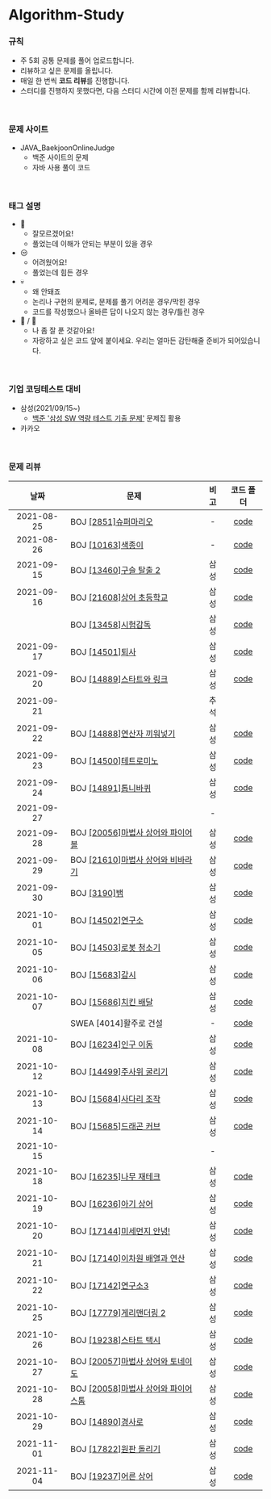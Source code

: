 # Algorithm-Study

### 규칙
* 주 5회 공통 문제를 풀어 업로드합니다.
* 리뷰하고 싶은 문제를 올립니다.
* 매일 한 번씩 **코드 리뷰**를 진행합니다.
* 스터디를 진행하지 못했다면, 다음 스터디 시간에 이전 문제를 함께 리뷰합니다.
<br>

### 문제 사이트
* JAVA_BaekjoonOnlineJudge
  * 백준 사이트의 문제
  * 자바 사용 풀이 코드
<br>

### 태그 설명
* 🤪
  * 잘모르겠어요!
  * 풀었는데 이해가 안되는 부분이 있을 경우
* 😒
  * 어려웠어요!
  * 풀었는데 힘든 경우
* 💀
  * 왜 안돼죠
  * 논리나 구현의 문제로, 문제를 풀기 어려운 경우/막힌 경우
  * 코드를 작성했으나 올바른 답이 나오지 않는 경우/틀린 경우
* 👑 / 💐
  * 나 좀 잘 푼 것같아요!
  * 자랑하고 싶은 코드 앞에 붙이세요. 우리는 얼마든 감탄해줄 준비가 되어있습니다.
<br>

### 기업 코딩테스트 대비
* 삼성(2021/09/15~)
  * [백준 '삼성 SW 역량 테스트 기출 문제'](https://www.acmicpc.net/workbook/view/1152) 문제집 활용
* 카카오
<br>
 
### 문제 리뷰
<!--|2021-10-00|BOJ [[]](https://www.acmicpc.net/problem/)|||-->
|날짜|문제|비고|코드 폴더|
|:---:|-------------------------------------------------------------------------------------------------------------------|:----------:|:------------:|
|2021-08-25|BOJ [[2851]슈퍼마리오](https://www.acmicpc.net/problem/2851)|-|[code](https://github.com/jeomn/Algorithm-Study/tree/main/JAVA_BaekjoonOnlineJudge/%EA%B5%AC%ED%98%84/%5B2851%5D%EC%8A%88%ED%8D%BC%EB%A7%88%EB%A6%AC%EC%98%A4)|
|2021-08-26|BOJ [[10163]색종이](https://www.acmicpc.net/problem/10163)|-|[code](https://github.com/jeomn/Algorithm-Study/tree/main/JAVA_BaekjoonOnlineJudge/%EA%B5%AC%ED%98%84/%5B10163%5D%EC%83%89%EC%A2%85%EC%9D%B4)|
|2021-09-15|BOJ [[13460]구슬 탈출 2](https://www.acmicpc.net/problem/13460)|삼성|[code](https://github.com/jeomn/Algorithm-Study/tree/main/JAVA_BaekjoonOnlineJudge/%EC%82%BC%EC%84%B1%20SW%20%EC%97%AD%EB%9F%89%20%ED%85%8C%EC%8A%A4%ED%8A%B8%20%EA%B8%B0%EC%B6%9C%20%EB%AC%B8%EC%A0%9C/%5B13460%5D%EA%B5%AC%EC%8A%AC%20%ED%83%88%EC%B6%9C%202)|
|2021-09-16|BOJ [[21608]상어 초등학교](https://www.acmicpc.net/problem/21608)|삼성|[code](https://github.com/jeomn/Algorithm-Study/tree/main/JAVA_BaekjoonOnlineJudge/%EC%82%BC%EC%84%B1%20SW%20%EC%97%AD%EB%9F%89%20%ED%85%8C%EC%8A%A4%ED%8A%B8%20%EA%B8%B0%EC%B6%9C%20%EB%AC%B8%EC%A0%9C/%5B21608%5D%EC%83%81%EC%96%B4%20%EC%B4%88%EB%93%B1%ED%95%99%EA%B5%90)|
||BOJ [[13458]시험감독](https://www.acmicpc.net/problem/13458)|삼성|[code](https://github.com/jeomn/Algorithm-Study/tree/main/JAVA_BaekjoonOnlineJudge/%EC%82%BC%EC%84%B1%20SW%20%EC%97%AD%EB%9F%89%20%ED%85%8C%EC%8A%A4%ED%8A%B8%20%EA%B8%B0%EC%B6%9C%20%EB%AC%B8%EC%A0%9C/%5B13458%5D%EC%8B%9C%ED%97%98%20%EA%B0%90%EB%8F%85)|
|2021-09-17|BOJ [[14501]퇴사](https://www.acmicpc.net/problem/14501)|삼성|[code](https://github.com/jeomn/Algorithm-Study/tree/main/JAVA_BaekjoonOnlineJudge/%EC%82%BC%EC%84%B1%20SW%20%EC%97%AD%EB%9F%89%20%ED%85%8C%EC%8A%A4%ED%8A%B8%20%EA%B8%B0%EC%B6%9C%20%EB%AC%B8%EC%A0%9C/%5B14501%5D%ED%87%B4%EC%82%AC)|
|2021-09-20|BOJ [[14889]스타트와 링크](https://www.acmicpc.net/problem/14889)|삼성|[code](https://github.com/jeomn/Algorithm-Study/tree/main/JAVA_BaekjoonOnlineJudge/%EC%82%BC%EC%84%B1%20SW%20%EC%97%AD%EB%9F%89%20%ED%85%8C%EC%8A%A4%ED%8A%B8%20%EA%B8%B0%EC%B6%9C%20%EB%AC%B8%EC%A0%9C/%5B14889%5D%EC%8A%A4%ED%83%80%ED%8A%B8%EC%99%80%20%EB%A7%81%ED%81%AC)|
|2021-09-21||추석||
|2021-09-22|BOJ [[14888]연산자 끼워넣기](https://www.acmicpc.net/problem/14888)|삼성|[code](https://github.com/jeomn/Algorithm-Study/tree/main/JAVA_BaekjoonOnlineJudge/%EC%82%BC%EC%84%B1%20SW%20%EC%97%AD%EB%9F%89%20%ED%85%8C%EC%8A%A4%ED%8A%B8%20%EA%B8%B0%EC%B6%9C%20%EB%AC%B8%EC%A0%9C/%5B14888%5D%EC%97%B0%EC%82%B0%EC%9E%90%20%EB%81%BC%EC%9B%8C%EB%84%A3%EA%B8%B0)|
|2021-09-23|BOJ [[14500]테트로미노](https://www.acmicpc.net/problem/14500)|삼성|[code](https://github.com/jeomn/Algorithm-Study/tree/main/JAVA_BaekjoonOnlineJudge/%EC%82%BC%EC%84%B1%20SW%20%EC%97%AD%EB%9F%89%20%ED%85%8C%EC%8A%A4%ED%8A%B8%20%EA%B8%B0%EC%B6%9C%20%EB%AC%B8%EC%A0%9C/%5B14500%5D%ED%85%8C%ED%8A%B8%EB%A1%9C%EB%AF%B8%EB%85%B8)|
|2021-09-24|BOJ [[14891]톱니바퀴](https://www.acmicpc.net/problem/14891)|삼성|[code](https://github.com/jeomn/Algorithm-Study/tree/main/JAVA_BaekjoonOnlineJudge/%EC%82%BC%EC%84%B1%20SW%20%EC%97%AD%EB%9F%89%20%ED%85%8C%EC%8A%A4%ED%8A%B8%20%EA%B8%B0%EC%B6%9C%20%EB%AC%B8%EC%A0%9C/%5B14891%5D%ED%86%B1%EB%8B%88%EB%B0%94%ED%80%B4)|
|2021-09-27||-||
|2021-09-28|BOJ [[20056]마법사 상어와 파이어볼](https://www.acmicpc.net/problem/20056)|삼성|[code](https://github.com/jeomn/Algorithm-Study/tree/main/JAVA_BaekjoonOnlineJudge/%EC%82%BC%EC%84%B1%20SW%20%EC%97%AD%EB%9F%89%20%ED%85%8C%EC%8A%A4%ED%8A%B8%20%EA%B8%B0%EC%B6%9C%20%EB%AC%B8%EC%A0%9C/%5B20056%5D%EB%A7%88%EB%B2%95%EC%82%AC%EC%83%81%EC%96%B4%EC%99%80%20%ED%8C%8C%EC%9D%B4%EC%96%B4%EB%B3%BC)|
|2021-09-29|BOJ [[21610]마법사 상어와 비바라기](https://www.acmicpc.net/problem/21610)|삼성|[code](https://github.com/jeomn/Algorithm-Study/tree/main/JAVA_BaekjoonOnlineJudge/%EC%82%BC%EC%84%B1%20SW%20%EC%97%AD%EB%9F%89%20%ED%85%8C%EC%8A%A4%ED%8A%B8%20%EA%B8%B0%EC%B6%9C%20%EB%AC%B8%EC%A0%9C/%5B21610%5D%EB%A7%88%EB%B2%95%EC%82%AC%20%EC%83%81%EC%96%B4%EC%99%80%20%EB%B9%84%EB%B0%94%EB%9D%BC%EA%B8%B0)|
|2021-09-30|BOJ [[3190]뱀](https://www.acmicpc.net/problem/3190)|삼성|[code](https://github.com/jeomn/Algorithm-Study/tree/main/JAVA_BaekjoonOnlineJudge/%EC%82%BC%EC%84%B1%20SW%20%EC%97%AD%EB%9F%89%20%ED%85%8C%EC%8A%A4%ED%8A%B8%20%EA%B8%B0%EC%B6%9C%20%EB%AC%B8%EC%A0%9C/%5B3190%5D%EB%B1%80)|
|2021-10-01|BOJ [[14502]연구소](https://www.acmicpc.net/problem/14502)|삼성|[code](https://github.com/jeomn/Algorithm-Study/tree/main/JAVA_BaekjoonOnlineJudge/%EC%82%BC%EC%84%B1%20SW%20%EC%97%AD%EB%9F%89%20%ED%85%8C%EC%8A%A4%ED%8A%B8%20%EA%B8%B0%EC%B6%9C%20%EB%AC%B8%EC%A0%9C/%5B14502%5D%EC%97%B0%EA%B5%AC%EC%86%8C)|
|2021-10-05|BOJ [[14503]로봇 청소기](https://www.acmicpc.net/problem/14503)|삼성|[code](https://github.com/jeomn/Algorithm-Study/tree/main/JAVA_BaekjoonOnlineJudge/%EC%82%BC%EC%84%B1%20SW%20%EC%97%AD%EB%9F%89%20%ED%85%8C%EC%8A%A4%ED%8A%B8%20%EA%B8%B0%EC%B6%9C%20%EB%AC%B8%EC%A0%9C/%5B14503%5D%EB%A1%9C%EB%B4%87%20%EC%B2%AD%EC%86%8C%EA%B8%B0)|
|2021-10-06|BOJ [[15683]감시](https://www.acmicpc.net/problem/15683)|삼성|[code](https://github.com/jeomn/Algorithm-Study/tree/main/JAVA_BaekjoonOnlineJudge/%EC%82%BC%EC%84%B1%20SW%20%EC%97%AD%EB%9F%89%20%ED%85%8C%EC%8A%A4%ED%8A%B8%20%EA%B8%B0%EC%B6%9C%20%EB%AC%B8%EC%A0%9C/%5B15683%5D%EA%B0%90%EC%8B%9C)|
|2021-10-07|BOJ [[15686]치킨 배달](https://www.acmicpc.net/problem/15686)|삼성|[code](https://github.com/jeomn/Algorithm-Study/tree/main/JAVA_BaekjoonOnlineJudge/%EC%82%BC%EC%84%B1%20SW%20%EC%97%AD%EB%9F%89%20%ED%85%8C%EC%8A%A4%ED%8A%B8%20%EA%B8%B0%EC%B6%9C%20%EB%AC%B8%EC%A0%9C/%5B15686%5D%EC%B9%98%ED%82%A8%20%EB%B0%B0%EB%8B%AC)|
||SWEA [4014]활주로 건설|-|[code](https://github.com/jeomn/Algorithm-Study/tree/main/JAVA_SWExpertAcademy/%EB%AA%A8%EC%9D%98%20SW%20%EC%97%AD%EB%9F%89%20%ED%85%8C%EC%8A%A4%ED%8A%B8/%5B4014%5D%ED%99%9C%EC%A3%BC%EB%A1%9C%20%EA%B1%B4%EC%84%A4)|
|2021-10-08|BOJ [[16234]인구 이동](https://www.acmicpc.net/problem/16234)|삼성|[code](https://github.com/jeomn/Algorithm-Study/tree/main/JAVA_BaekjoonOnlineJudge/%EC%82%BC%EC%84%B1%20SW%20%EC%97%AD%EB%9F%89%20%ED%85%8C%EC%8A%A4%ED%8A%B8%20%EA%B8%B0%EC%B6%9C%20%EB%AC%B8%EC%A0%9C/%5B16234%5D%EC%9D%B8%EA%B5%AC%EC%9D%B4%EB%8F%99)|
|2021-10-12|BOJ [[14499]주사위 굴리기](https://www.acmicpc.net/problem/14499)|삼성|[code](https://github.com/jeomn/Algorithm-Study/tree/main/JAVA_BaekjoonOnlineJudge/%EC%82%BC%EC%84%B1%20SW%20%EC%97%AD%EB%9F%89%20%ED%85%8C%EC%8A%A4%ED%8A%B8%20%EA%B8%B0%EC%B6%9C%20%EB%AC%B8%EC%A0%9C/%5B14499%5D%EC%A3%BC%EC%82%AC%EC%9C%84%20%EA%B5%B4%EB%A6%AC%EA%B8%B0)|
|2021-10-13|BOJ [[15684]사다리 조작](https://www.acmicpc.net/problem/15684)|삼성|[code](https://github.com/jeomn/Algorithm-Study/tree/main/JAVA_BaekjoonOnlineJudge/%EC%82%BC%EC%84%B1%20SW%20%EC%97%AD%EB%9F%89%20%ED%85%8C%EC%8A%A4%ED%8A%B8%20%EA%B8%B0%EC%B6%9C%20%EB%AC%B8%EC%A0%9C/%5B15684%5D%EC%82%AC%EB%8B%A4%EB%A6%AC%20%EC%A1%B0%EC%9E%91)|
|2021-10-14|BOJ [[15685]드래곤 커브](https://www.acmicpc.net/problem/15685)|삼성|[code](https://github.com/jeomn/Algorithm-Study/tree/main/JAVA_BaekjoonOnlineJudge/%EC%82%BC%EC%84%B1%20SW%20%EC%97%AD%EB%9F%89%20%ED%85%8C%EC%8A%A4%ED%8A%B8%20%EA%B8%B0%EC%B6%9C%20%EB%AC%B8%EC%A0%9C/%5B15685%5D%EB%93%9C%EB%9E%98%EA%B3%A4%20%EC%BB%A4%EB%B8%8C)|
|2021-10-15||-||
|2021-10-18|BOJ [[16235]나무 재테크](https://www.acmicpc.net/problem/16235)|삼성|[code](https://github.com/jeomn/Algorithm-Study/tree/main/JAVA_BaekjoonOnlineJudge/%EC%82%BC%EC%84%B1%20SW%20%EC%97%AD%EB%9F%89%20%ED%85%8C%EC%8A%A4%ED%8A%B8%20%EA%B8%B0%EC%B6%9C%20%EB%AC%B8%EC%A0%9C/%5B16235%5D%EB%82%98%EB%AC%B4%20%EC%9E%AC%ED%85%8C%ED%81%AC)|
|2021-10-19|BOJ [[16236]아기 상어](https://www.acmicpc.net/problem/16236)|삼성|[code](https://github.com/jeomn/Algorithm-Study/tree/main/JAVA_BaekjoonOnlineJudge/%EC%82%BC%EC%84%B1%20SW%20%EC%97%AD%EB%9F%89%20%ED%85%8C%EC%8A%A4%ED%8A%B8%20%EA%B8%B0%EC%B6%9C%20%EB%AC%B8%EC%A0%9C/%5B16236%5D%EC%95%84%EA%B8%B0%EC%83%81%EC%96%B4)|
|2021-10-20|BOJ [[17144]미세먼지 안녕!](https://www.acmicpc.net/problem/17144)|삼성|[code](https://github.com/jeomn/Algorithm-Study/tree/main/JAVA_BaekjoonOnlineJudge/%EC%82%BC%EC%84%B1%20SW%20%EC%97%AD%EB%9F%89%20%ED%85%8C%EC%8A%A4%ED%8A%B8%20%EA%B8%B0%EC%B6%9C%20%EB%AC%B8%EC%A0%9C/%5B17144%5D%EB%AF%B8%EC%84%B8%EB%A8%BC%EC%A7%80%20%EC%95%88%EB%85%95!)|
|2021-10-21|BOJ [[17140]이차원 배열과 연산](https://www.acmicpc.net/problem/)|삼성|[code](https://github.com/jeomn/Algorithm-Study/tree/main/JAVA_BaekjoonOnlineJudge/%EC%82%BC%EC%84%B1%20SW%20%EC%97%AD%EB%9F%89%20%ED%85%8C%EC%8A%A4%ED%8A%B8%20%EA%B8%B0%EC%B6%9C%20%EB%AC%B8%EC%A0%9C/%5B17140%5D%EC%9D%B4%EC%B0%A8%EC%9B%90%20%EB%B0%B0%EC%97%B4%EA%B3%BC%20%EC%97%B0%EC%82%B0)|
|2021-10-22|BOJ [[17142]연구소3](https://www.acmicpc.net/problem/17142)|삼성|[code](https://github.com/jeomn/Algorithm-Study/tree/main/JAVA_BaekjoonOnlineJudge/%EC%82%BC%EC%84%B1%20SW%20%EC%97%AD%EB%9F%89%20%ED%85%8C%EC%8A%A4%ED%8A%B8%20%EA%B8%B0%EC%B6%9C%20%EB%AC%B8%EC%A0%9C/%5B17142%5D%EC%97%B0%EA%B5%AC%EC%86%8C%203)|
|2021-10-25|BOJ [[17779]게리맨더링 2](https://www.acmicpc.net/problem/17779)|삼성|[code](https://github.com/jeomn/Algorithm-Study/tree/main/JAVA_BaekjoonOnlineJudge/%EC%82%BC%EC%84%B1%20SW%20%EC%97%AD%EB%9F%89%20%ED%85%8C%EC%8A%A4%ED%8A%B8%20%EA%B8%B0%EC%B6%9C%20%EB%AC%B8%EC%A0%9C/%5B17779%5D%EA%B2%8C%EB%A6%AC%EB%A7%A8%EB%8D%94%EB%A7%81%202)|
|2021-10-26|BOJ [[19238]스타트 택시](https://www.acmicpc.net/problem/19238)|삼성|[code](https://github.com/jeomn/Algorithm-Study/tree/main/JAVA_BaekjoonOnlineJudge/%EC%82%BC%EC%84%B1%20SW%20%EC%97%AD%EB%9F%89%20%ED%85%8C%EC%8A%A4%ED%8A%B8%20%EA%B8%B0%EC%B6%9C%20%EB%AC%B8%EC%A0%9C/%5B19238%5D%EC%8A%A4%ED%83%80%ED%8A%B8%20%ED%83%9D%EC%8B%9C)|
|2021-10-27|BOJ [[20057]마법사 상어와 토네이도](https://www.acmicpc.net/problem/20057)|삼성|[code](https://github.com/jeomn/Algorithm-Study/tree/main/JAVA_BaekjoonOnlineJudge/%EC%82%BC%EC%84%B1%20SW%20%EC%97%AD%EB%9F%89%20%ED%85%8C%EC%8A%A4%ED%8A%B8%20%EA%B8%B0%EC%B6%9C%20%EB%AC%B8%EC%A0%9C/%5B20057%5D%EB%A7%88%EB%B2%95%EC%82%AC%20%EC%83%81%EC%96%B4%EC%99%80%20%ED%86%A0%EB%84%A4%EC%9D%B4%EB%8F%84)|
|2021-10-28|BOJ [[20058]마법사 상어와 파이어스톰](https://www.acmicpc.net/problem/20058)|삼성|[code](https://github.com/jeomn/Algorithm-Study/tree/main/JAVA_BaekjoonOnlineJudge/%EC%82%BC%EC%84%B1%20SW%20%EC%97%AD%EB%9F%89%20%ED%85%8C%EC%8A%A4%ED%8A%B8%20%EA%B8%B0%EC%B6%9C%20%EB%AC%B8%EC%A0%9C/%5B20058%5D%EB%A7%88%EB%B2%95%EC%82%AC%20%EC%83%81%EC%96%B4%EC%99%80%20%ED%8C%8C%EC%9D%B4%EC%96%B4%EC%8A%A4%ED%86%B0)|
|2021-10-29|BOJ [[14890]경사로](https://www.acmicpc.net/problem/14890)|삼성|[code](https://github.com/jeomn/Algorithm-Study/tree/main/JAVA_BaekjoonOnlineJudge/%EC%82%BC%EC%84%B1%20SW%20%EC%97%AD%EB%9F%89%20%ED%85%8C%EC%8A%A4%ED%8A%B8%20%EA%B8%B0%EC%B6%9C%20%EB%AC%B8%EC%A0%9C/%5B14890%5D%EA%B2%BD%EC%82%AC%EB%A1%9C)|
|2021-11-01|BOJ [[17822]원판 돌리기](https://www.acmicpc.net/problem/17822)|삼성|[code](https://github.com/jeomn/Algorithm-Study/tree/main/JAVA_BaekjoonOnlineJudge/%EC%82%BC%EC%84%B1%20SW%20%EC%97%AD%EB%9F%89%20%ED%85%8C%EC%8A%A4%ED%8A%B8%20%EA%B8%B0%EC%B6%9C%20%EB%AC%B8%EC%A0%9C/%5B17822%5D%EC%9B%90%ED%8C%90%20%EB%8F%8C%EB%A6%AC%EA%B8%B0)|
|2021-11-04|BOJ [[19237]어른 상어](https://www.acmicpc.net/problem/19237)|삼성|[code](https://github.com/jeomn/Algorithm-Study/tree/main/JAVA_BaekjoonOnlineJudge/%EC%82%BC%EC%84%B1%20SW%20%EC%97%AD%EB%9F%89%20%ED%85%8C%EC%8A%A4%ED%8A%B8%20%EA%B8%B0%EC%B6%9C%20%EB%AC%B8%EC%A0%9C/%5B19237%5D%EC%96%B4%EB%A5%B8%20%EC%83%81%EC%96%B4)
